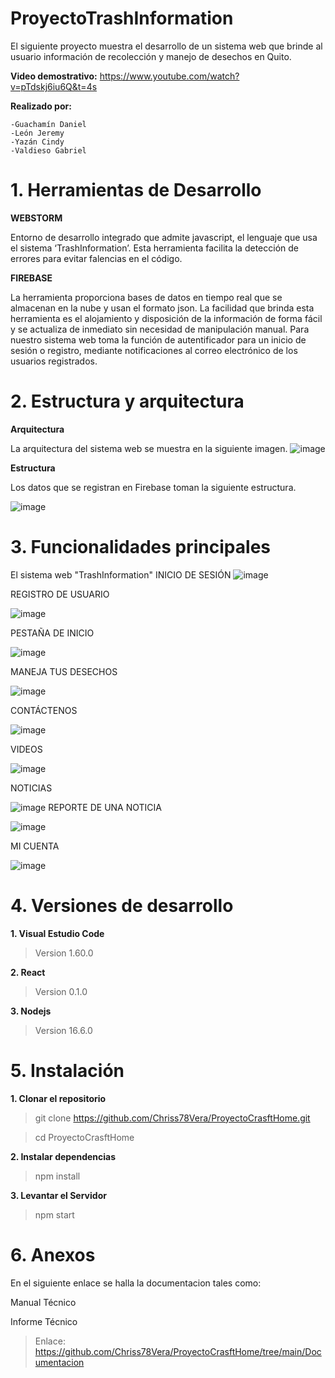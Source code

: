 # ProyectoTrashInformation

 El siguiente proyecto muestra el desarrollo de un sistema web que brinde al usuario información de recolección y manejo de desechos en Quito.
  
   **Video demostrativo:** https://www.youtube.com/watch?v=pTdskj6iu6Q&t=4s
   
   **Realizado por:**
   
    -Guachamín Daniel
    -León Jeremy
    -Yazán Cindy
    -Valdieso Gabriel
    
# 1. Herramientas de Desarrollo
  **WEBSTORM**
      
  Entorno de desarrollo integrado que admite javascript, el lenguaje que usa el sistema ‘TrashInformation’. Esta herramienta facilita la detección de errores para evitar falencias en el código. 
  
  **FIREBASE**
  
  La herramienta proporciona bases de datos en tiempo real que se almacenan en la nube y usan el formato json. La facilidad que brinda esta herramienta es el alojamiento y disposición de la información de forma fácil y se actualiza de inmediato sin necesidad de manipulación manual. Para nuestro sistema web toma la función de autentificador para un inicio de sesión o registro, mediante notificaciones al correo electrónico de los usuarios registrados.
  
   # 2. Estructura y arquitectura
 
 **Arquitectura**
 
 La arquitectura del sistema web se muestra en la siguiente imagen.
 ![image](https://user-images.githubusercontent.com/66692550/133866880-a8a06c2d-bc73-47f9-abc9-66684838551f.png)
 
 **Estructura**
 
 Los datos que se registran en Firebase toman la siguiente estructura.
 
 ![image](https://user-images.githubusercontent.com/66692550/133867074-965d3919-e643-4af6-8f3f-1a1471ea356e.png)
 
  # 3. Funcionalidades principales
  
 El sistema web "TrashInformation" 
 INICIO DE SESIÓN
 ![image](https://user-images.githubusercontent.com/66692550/133868542-6c7ed7c8-bb47-43ed-a932-3b967c7d61a6.png)

REGISTRO DE USUARIO

![image](https://user-images.githubusercontent.com/66692550/133868569-06ae56d5-eebc-4719-a150-1578d1a4674b.png)

PESTAÑA DE INICIO

![image](https://user-images.githubusercontent.com/66692550/133868617-23c0925e-bb6a-4ff2-8a0e-c8218a9e1f0c.png)

MANEJA TUS DESECHOS 

![image](https://user-images.githubusercontent.com/66692550/133868631-fe49d366-b786-41d4-9e25-fe0e09c22248.png)

CONTÁCTENOS

![image](https://user-images.githubusercontent.com/66692550/133868654-7a5822ff-52f5-45aa-a994-906181914647.png)

VIDEOS

![image](https://user-images.githubusercontent.com/66692550/133868666-7fe16b47-1833-44a3-9fab-68b685947ba4.png)

NOTICIAS

![image](https://user-images.githubusercontent.com/66692550/133868688-a9cc2898-1c82-4e49-9164-a5580594f380.png)
  REPORTE DE UNA NOTICIA
  
![image](https://user-images.githubusercontent.com/66692550/133868716-f79b5074-56ab-41e0-88eb-bc1fcbedc2a6.png)

MI CUENTA

![image](https://user-images.githubusercontent.com/66692550/133868720-8f8f2493-cade-435f-8624-16295452ab50.png)

  # 4. Versiones de desarrollo
  **1. Visual Estudio Code**
  
  >Version 1.60.0
   
  **2. React**
  
   >Version 0.1.0
   
  **3. Nodejs**
   >Version 16.6.0
   
 # 5. Instalación
 
  **1. Clonar el repositorio**
  
  >git clone https://github.com/Chriss78Vera/ProyectoCrasftHome.git
  
  >cd ProyectoCrasftHome 
  
  **2. Instalar dependencias**
  
  >npm install 
  
  
  **3. Levantar el Servidor**
  
  >npm start
 
 # 6. Anexos
 
 
 En el siguiente enlace se halla la documentacion tales como:
 
 
 Manual Técnico
 
 
 
 Informe Técnico
 
 
 >Enlace: https://github.com/Chriss78Vera/ProyectoCrasftHome/tree/main/Documentacion 
    

